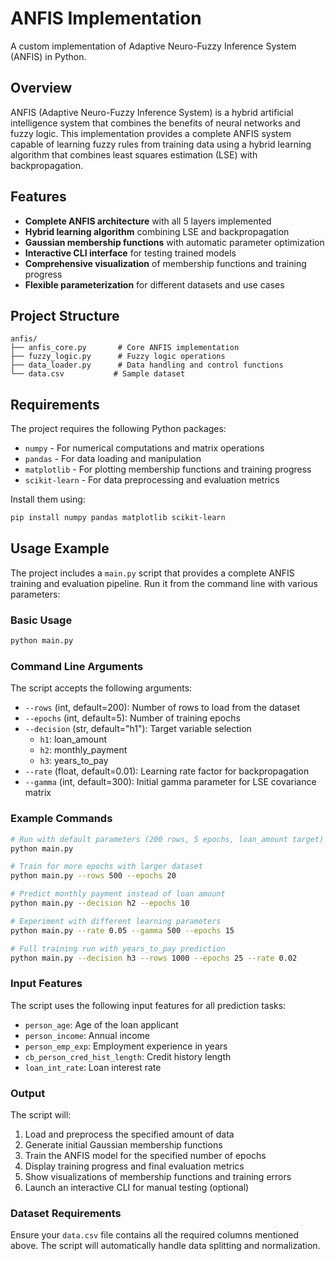 # ANFIS Implementation

A custom implementation of Adaptive Neuro-Fuzzy Inference System (ANFIS) in Python.

## Overview

ANFIS (Adaptive Neuro-Fuzzy Inference System) is a hybrid artificial intelligence system that combines the benefits of neural networks and fuzzy logic. This implementation provides a complete ANFIS system capable of learning fuzzy rules from training data using a hybrid learning algorithm that combines least squares estimation (LSE) with backpropagation.

## Features

- **Complete ANFIS architecture** with all 5 layers implemented
- **Hybrid learning algorithm** combining LSE and backpropagation
- **Gaussian membership functions** with automatic parameter optimization
- **Interactive CLI interface** for testing trained models
- **Comprehensive visualization** of membership functions and training progress
- **Flexible parameterization** for different datasets and use cases

## Project Structure

```
anfis/
├── anfis_core.py       # Core ANFIS implementation
├── fuzzy_logic.py      # Fuzzy logic operations
├── data_loader.py      # Data handling and control functions
└── data.csv           # Sample dataset
```

## Requirements

The project requires the following Python packages:
- `numpy` - For numerical computations and matrix operations
- `pandas` - For data loading and manipulation
- `matplotlib` - For plotting membership functions and training progress
- `scikit-learn` - For data preprocessing and evaluation metrics

Install them using:
```bash
pip install numpy pandas matplotlib scikit-learn
```

## Usage Example

The project includes a `main.py` script that provides a complete ANFIS training and evaluation pipeline. Run it from the command line with various parameters:

### Basic Usage
```bash
python main.py
```

### Command Line Arguments

The script accepts the following arguments:

- `--rows` (int, default=200): Number of rows to load from the dataset
- `--epochs` (int, default=5): Number of training epochs
- `--decision` (str, default="h1"): Target variable selection
  - `h1`: loan_amount
  - `h2`: monthly_payment  
  - `h3`: years_to_pay
- `--rate` (float, default=0.01): Learning rate factor for backpropagation
- `--gamma` (int, default=300): Initial gamma parameter for LSE covariance matrix

### Example Commands

```bash
# Run with default parameters (200 rows, 5 epochs, loan_amount target)
python main.py

# Train for more epochs with larger dataset
python main.py --rows 500 --epochs 20

# Predict monthly payment instead of loan amount
python main.py --decision h2 --epochs 10

# Experiment with different learning parameters
python main.py --rate 0.05 --gamma 500 --epochs 15

# Full training run with years_to_pay prediction
python main.py --decision h3 --rows 1000 --epochs 25 --rate 0.02
```

### Input Features

The script uses the following input features for all prediction tasks:
- `person_age`: Age of the loan applicant
- `person_income`: Annual income
- `person_emp_exp`: Employment experience in years
- `cb_person_cred_hist_length`: Credit history length
- `loan_int_rate`: Loan interest rate

### Output

The script will:
1. Load and preprocess the specified amount of data
2. Generate initial Gaussian membership functions
3. Train the ANFIS model for the specified number of epochs
4. Display training progress and final evaluation metrics
5. Show visualizations of membership functions and training errors
6. Launch an interactive CLI for manual testing (optional)

### Dataset Requirements

Ensure your `data.csv` file contains all the required columns mentioned above. The script will automatically handle data splitting and normalization.
